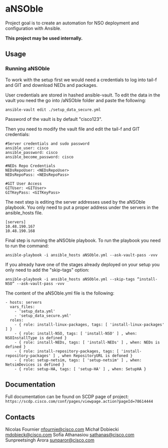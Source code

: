 # aNSOble

Project goal is to create an automation for NSO deployment and configuration with Ansible.

**This project may be used internally.**

## Usage

### Running aNSOble

To work with the setup first we would need a credentials to log into tail-f and GIT and download NEDs and packages.

User credentials are stored in hashed ansible-vault. To edit the data in the vault you need the go into /aNSOble folder and paste the following:

```ansible-vault edit ./setup_data_secure.yml```

Password of the vault is by default "cisco123".

Then you need to modify the vault file and edit the tail-f and GIT credentials:

```{bash}
#Server credentials and sudo password
ansible_user: cisco
ansible_password: cisco
ansible_become_password: cisco
 
#NEDs Repo Credentials
NEDsRepoUser: <NEDsRepoUser>
NEDsRepoPass: <NEDsRepoPass>
 
#GIT User Access
GITUser: <GITUser>
GITKeyPass: <GITKeyPass>
```

The next step is editing the server addresses used by the aNSOble playbook. You only need to put a proper address under the servers in the ansible_hosts file.

```{bash}
[servers]
10.48.190.167
10.48.190.168
```

Final step is running the aNSOble playbook. To run the playbook you need to run the command:

```ansible-playbook -i ansible_hosts aNSOble.yml --ask-vault-pass -vvv```

If you already have one of the stages already deployed on your setup you only need to add the "skip-tags" option:

```ansible-playbook -i ansible_hosts aNSOble.yml --skip-tags “install-NSO” --ask-vault-pass -vvv```

The content of the aNSOble.yml file is the following:

```{bash}
- hosts: servers
  vars_files:
    - 'setup_data.yml'
    - 'setup_data_secure.yml'
  roles:
    - { role: install-linux-packages, tags: [ 'install-linux-packages' ] }
    - { role: install-NSO, tags: [ 'install-NSO' ] , when: NSOInstallType is defined }
    - { role: install-NEDs, tags: [ 'install-NEDs' ] , when: NEDs is defined }
    - { role: install-repository-packages, tags: [ 'install-repository-packages' ] , when RepositoryURL is defoned }
    - { role: setup-netsim, tags: [ 'setup-netsim' ] , when: NetsimDevices is defined }
    - { role: setup-HA, tags: [ 'setup-HA' ] , when: SetupHA }
```

## Documentation

Full documentation can be found on SCDP page of project: ```https://scdp.cisco.com/conf/pages/viewpage.action?pageId=78614444```

## Contacts

Nicolas Fournier <nfournie@cisco.com>
Michał Dobiecki <mdobieck@cisco.com>
Sofia Athanasiou <sathanas@cisco.com>
Sunpreetsingh Arora <sunparor@cisco.com>

